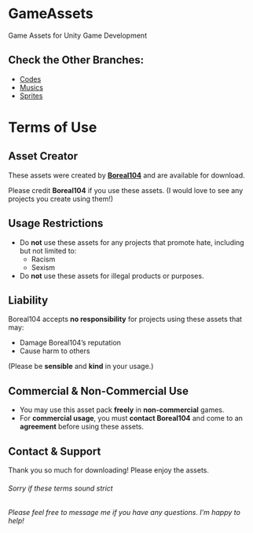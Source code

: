 # GameAssets
Game Assets for Unity Game Development

## Check the Other Branches:
- [Codes](https://github.com/Boreal104/GameAssets/tree/Codes)
- [Musics](https://github.com/Boreal104/GameAssets/tree/Musics)
- [Sprites](https://github.com/Boreal104/GameAssets/tree/Sprites)

# Terms of Use

## Asset Creator
These assets were created by **[Boreal104](https://github.com/Boreal104)** and are available for download.

Please credit **Boreal104** if you use these assets. (I would love to see any projects you create using them!)

## Usage Restrictions
- Do **not** use these assets for any projects that promote hate, including but not limited to:
  - Racism
  - Sexism
- Do **not** use these assets for illegal products or purposes.

## Liability
Boreal104 accepts **no responsibility** for projects using these assets that may:
- Damage Boreal104’s reputation
- Cause harm to others

(Please be **sensible** and **kind** in your usage.)

## Commercial & Non-Commercial Use
- You may use this asset pack **freely** in **non-commercial** games.
- For **commercial usage**, you must **contact Boreal104** and come to an **agreement** before using these assets.

## Contact & Support
Thank you so much for downloading! Please enjoy the assets.

###### Sorry if these terms sound strict
###### Please feel free to message me if you have any questions. I’m happy to help!


